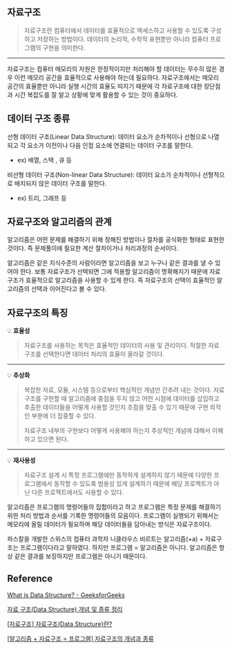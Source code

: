 ## 자료구조

> 자료구조란 컴퓨터에서 데이터를 효율적으로 액세스하고 사용할 수 있도록 구성하고 저장하는 방법이다. 데이터의 논리적, 수학적 표현뿐만 아니라 컴퓨터 프로그램의 구현을 의미한다.

------

자료구조는 컴퓨터 메모리의 자원은 한정적이지만 처리해야 할 데이터는 무수히 많은 경우 이런 메모리 공간을 효율적으로 사용해야 하는데 필요하다. 자료구조에서는 메모리 공간의 효율뿐만 아니라 실행 시간의 효율도 따지기 때문에 각 자료구조에 대한 장단점과 시간 복잡도를 잘 알고 상황에 맞게 활용할 수 있는 것이 중요하다.

## 데이터 구조 종류

선형 데이터 구조(Linear Data Structure): 데이터 요소가 순차적이나 선형으로 나열되고 각 요소가 이전이나 다음 인접 요소에 연결되는 데이터 구조를 말한다.

- ex) 배열, 스택 , 큐 등

비선형 데이터 구조(Non-linear Data Structure): 데이터 요소가 순차적이나 선형적으로 배치되지 않은 데이터 구조를 말한다.

- ex) 트리, 그래프 등

## 자료구조와 알고리즘의 관계

알고리즘은 어떤 문제를 해결하기 위해 정해진 방법이나 절차를 공식화한 형태로 표현한 것이다. 즉 문제풀이에 필요한 계산 절차이거나 처리과정의 순서이다.

알고리즘은 같은 지식수준의 사람이라면 알고리즘을 보고 누구나 같은 결과를 낼 수 있어야 한다. 보통 자료구조가 선택되면 그에 적용할 알고리즘이 명확해지기 때문에 자료구조가 효율적으로 알고리즘을 사용할 수 있게 한다. 즉 자료구조의 선택이 효율적인 알고리즘의 선택과 이어진다고 볼 수 있다.

## 자료구조의 특징

💡 **효율성**

> 자료구조를 사용하는 목적은 효율적인 데이터의 사용 및 관리이다. 적절한 자료구조를 선택한다면 데이터 처리의 효율이 올라갈 것이다.

------

💡 **추상화**

> 복잡한 자료, 모듈, 시스템 등으로부터 핵심적인 개념만 간추려 내는 것이다. 자료구조를 구현할 때 알고리즘에 중점을 두지 않고 어떤 시점에 데이터를 삽입하고 추출한 데이터들을 어떻게 사용할 것인지 초점을 맞출 수 있기 때문에 구현 외적인 부분에 더 집중할 수 있다.
>
> 자료구조 내부의 구현보다 어떻게 사용해야 하는지 추상적인 개념에 대해서 이해하고 있으면 된다.

------

💡 **재사용성**

> 자료구조 설계 시 특정 프로그램에만 동작하게 설계하지 않기 때문에 다양한 프로그램에서 동작할 수 있도록 범용성 있게 설계하기 때문에 해당 프로젝트가 아닌 다른 프로젝트에서도 사용할 수 있다.



알고리즘은 프로그램의 명령어들의 집합이라고 하고 프로그램은 특정 문제를 해결하기 위한 처리 방법과 순서를 기록한 명령어들의 모음이다. 프로그램이 실행되기 위해서는 메모리에 올릴 데이터가 필요하며 해당 데이터들을 담아내는 방식은 자료구조이다.

파스칼을 개발한 스위스의 컴퓨터 과학자 니클라우스 비르트는 알고리즘(+a) + 자료구조는 프로그램이다라고 말하였다. 하지만 프로그램 = 알고리즘은 아니다. 알고리즘은 항상 같은 결과를 보장하지만 프로그램은 아니기 때문이다.

## Reference

[What is Data Structure? - GeeksforGeeks](https://www.geeksforgeeks.org/data-structure-meaning/)

[자료 구조(Data Structure) 개념 및 종류 정리](https://bnzn2426.tistory.com/115)

[[자료구조\] 자료구조(Data Structure)란?](https://toward-the-future.tistory.com/entry/자료구조-자료구조Data-Structure란)

[[알고리즘 + 자료구조 = 프로그램\] 자료구조의 개념과 종류](https://m.hanbit.co.kr/channel/category/category_view.html?cms_code=CMS2832062046)
